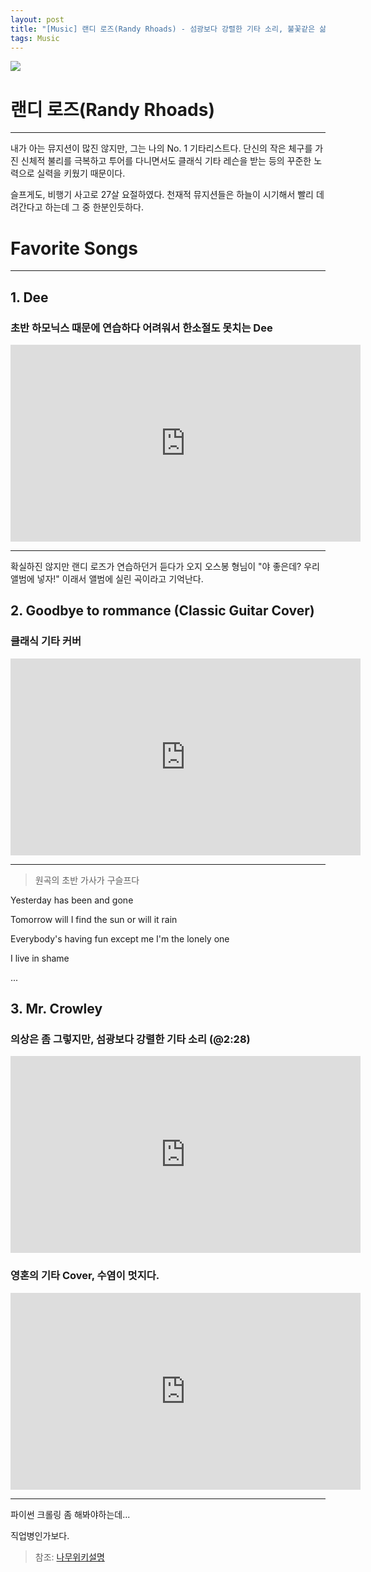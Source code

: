 ```yaml
---
layout: post
title: "[Music] 랜디 로즈(Randy Rhoads) - 섬광보다 강렬한 기타 소리, 불꽃같은 삶"
tags: Music
---
```


![](https://cdn.pixabay.com/photo/2016/03/09/09/32/guitar-1245856_1280.jpg)

# 랜디 로즈(Randy Rhoads)
---

내가 아는 뮤지션이 많진 않지만, 그는 나의 No. 1 기타리스트다. 
단신의 작은 체구를 가진 신체적 불리를 극복하고 투어를 다니면서도 클래식 기타 레슨을 받는 등의 꾸준한 노력으로 실력을 키웠기 때문이다.

슬프게도, 비행기 사고로 27살 요절하였다. 천재적 뮤지션들은 하늘이 시기해서 빨리 데려간다고 하는데 그 중 한분인듯하다.


# Favorite Songs
---

## 1. Dee

### 초반 하모닉스 때문에 연습하다 어려워서 한소절도 못치는 Dee

<iframe width="560" height="315" src="https://www.youtube.com/embed/216_wkEgPg4" frameborder="0" allowfullscreen></iframe>

---

확실하진 않지만 랜디 로즈가 연습하던거 듣다가 오지 오스봉 형님이 "야 좋은데? 우리 앨범에 넣자!" 이래서 앨범에 실린 곡이라고 기억난다.

## 2. Goodbye to rommance (Classic Guitar Cover)

### 클래식 기타 커버

<iframe width="560" height="315" src="https://www.youtube.com/embed/z0G-ZWfovKk" frameborder="0" allowfullscreen></iframe>

---

> 원곡의 초반 가사가 구슬프다

Yesterday has been and gone

Tomorrow will I find the sun or will it rain

Everybody's having fun except me I'm the lonely one

I live in shame

...


## 3. Mr. Crowley

### 의상은 좀 그렇지만, 섬광보다 강렬한 기타 소리 (@2:28)

<iframe width="560" height="315" src="https://www.youtube.com/embed/G3LvhdFEOqs" frameborder="0" allowfullscreen></iframe>


### 영혼의 기타 Cover, 수염이 멋지다.

<iframe width="560" height="315" src="https://www.youtube.com/embed/C8BWuZi82WE" frameborder="0" allowfullscreen></iframe>

---

파이썬 크롤링 좀 해봐야하는데...

직업병인가보다.


> 참조: [나무위키설명](https://namu.wiki/w/%EB%9E%9C%EB%94%94%20%EB%A1%9C%EC%A6%88)


